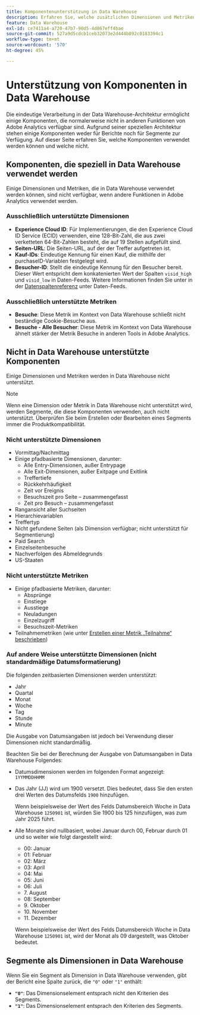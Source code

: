 ```yaml
---
title: Komponentenunterstützung in Data Warehouse
description: Erfahren Sie, welche zusätzlichen Dimensionen und Metriken in Data Warehouse verfügbar sind und was nicht unterstützt wird.
feature: Data Warehouse
exl-id: ce7411a4-a720-47b7-90d5-4d867eff4bae
source-git-commit: 527a9d5cdcb1ceb32073e2d444b892c0183394c1
workflow-type: tm+mt
source-wordcount: '570'
ht-degree: 45%

---
```


# Unterstützung von Komponenten in Data Warehouse

Die eindeutige Verarbeitung in der Data Warehouse-Architektur ermöglicht einige Komponenten, die normalerweise nicht in anderen Funktionen von Adobe Analytics verfügbar sind. Aufgrund seiner speziellen Architektur stehen einige Komponenten weder für Berichte noch für Segmente zur Verfügung. Auf dieser Seite erfahren Sie, welche Komponenten verwendet werden können und welche nicht.

## Komponenten, die speziell in Data Warehouse verwendet werden

Einige Dimensionen und Metriken, die in Data Warehouse verwendet werden können, sind nicht verfügbar, wenn andere Funktionen in Adobe Analytics verwendet werden.

### Ausschließlich unterstützte Dimensionen

* **Experience Cloud ID**: Für Implementierungen, die den Experience Cloud ID Service (ECID) verwenden, eine 128-Bit-Zahl, die aus zwei verketteten 64-Bit-Zahlen besteht, die auf 19 Stellen aufgefüllt sind.
* **Seiten-URL**: Die Seiten-URL, auf der der Treffer aufgetreten ist.
* **Kauf-IDs**: Eindeutige Kennung für einen Kauf, die mithilfe der purchaseID-Variablen festgelegt wird.
* **Besucher-ID**: Stellt die eindeutige Kennung für den Besucher bereit. Dieser Wert entspricht dem konkatenierten Wert der Spalten `visid_high` und `visid_low` in Daten-Feeds. Weitere Informationen finden Sie unter in der [Datenspaltenreferenz](../analytics-data-feed/c-df-contents/datafeeds-reference.md) unter Daten-Feeds.

### Ausschließlich unterstützte Metriken

* **Besuche**: Diese Metrik im Kontext von Data Warehouse schließt nicht beständige Cookie-Besuche aus.
* **Besuche - Alle Besucher**: Diese Metrik im Kontext von Data Warehouse ähnelt stärker der Metrik Besuche in anderen Tools in Adobe Analytics.

## Nicht in Data Warehouse unterstützte Komponenten

Einige Dimensionen und Metriken werden in Data Warehouse nicht unterstützt.

>[!NOTE]
>
>Wenn eine Dimension oder Metrik in Data Warehouse nicht unterstützt wird, werden Segmente, die diese Komponenten verwenden, auch nicht unterstützt. Überprüfen Sie beim Erstellen oder Bearbeiten eines Segments immer die Produktkompatibilität.

### Nicht unterstützte Dimensionen

* Vormittag/Nachmittag
* Einige pfadbasierte Dimensionen, darunter:
   * Alle Entry-Dimensionen, außer Entrypage
   * Alle Exit-Dimensionen, außer Exitpage und Exitlink
   * Treffertiefe
   * Rückkehrhäufigkeit
   * Zeit vor Ereignis
   * Besuchszeit pro Seite – zusammengefasst
   * Zeit pro Besuch – zusammengefasst
* Rangansicht aller Suchseiten
* Hierarchievariablen
* Treffertyp
* Nicht gefundene Seiten (als Dimension verfügbar; nicht unterstützt für Segmentierung)
* Paid Search
* Einzelseitenbesuche
* Nachverfolgen des Abmeldegrunds
* US-Staaten

### Nicht unterstützte Metriken

* Einige pfadbasierte Metriken, darunter:
   * Absprünge
   * Einstiege
   * Ausstiege
   * Neuladungen
   * Einzelzugriff
   * Besuchszeit-Metriken
* Teilnahmemetriken (wie unter [Erstellen einer Metrik „Teilnahme“ beschrieben](/help/components/c-calcmetrics/c-workflow/cm-workflow/c-build-metrics/participation-metric.md))

### Auf andere Weise unterstützte Dimensionen (nicht standardmäßige Datumsformatierung)

Die folgenden zeitbasierten Dimensionen werden unterstützt:

* Jahr
* Quartal
* Monat
* Woche
* Tag
* Stunde
* Minute

Die Ausgabe von Datumsangaben ist jedoch bei Verwendung dieser Dimensionen nicht standardmäßig.

Beachten Sie bei der Berechnung der Ausgabe von Datumsangaben in Data Warehouse Folgendes:

* Datumsdimensionen werden im folgenden Format angezeigt: `1YYMMDDHHMM`

* Das Jahr (JJ) wird um 1900 versetzt. Dies bedeutet, dass Sie den ersten drei Werten des Datumsfelds `1900` hinzufügen.

  Wenn beispielsweise der Wert des Felds Datumsbereich Woche in Data Warehouse `1250901` ist, würden Sie 1900 bis 125 hinzufügen, was zum Jahr 2025 führt.

* Alle Monate sind nullbasiert, wobei Januar durch 00, Februar durch 01 und so weiter wie folgt dargestellt wird:

   * 00: Januar
   * 01: Februar
   * 02: März
   * 03: April
   * 04: Mai
   * 05: Juni
   * 06: Juli
   * &#x200B;7. August
   * 08: September
   * &#x200B;9. Oktober
   * &#x200B;10. November
   * &#x200B;11. Dezember

  Wenn beispielsweise der Wert des Felds Datumsbereich Woche in Data Warehouse `1250901` ist, wird der Monat als 09 dargestellt, was Oktober bedeutet.




## Segmente als Dimensionen in Data Warehouse

Wenn Sie ein Segment als Dimension in Data Warehouse verwenden, gibt der Bericht eine Spalte zurück, die `"0"` oder `"1"` enthält:

* **`"0"`**: Das Dimensionselement entsprach nicht den Kriterien des Segments.
* **`"1"`**: Das Dimensionselement entsprach den Kriterien des Segments.
